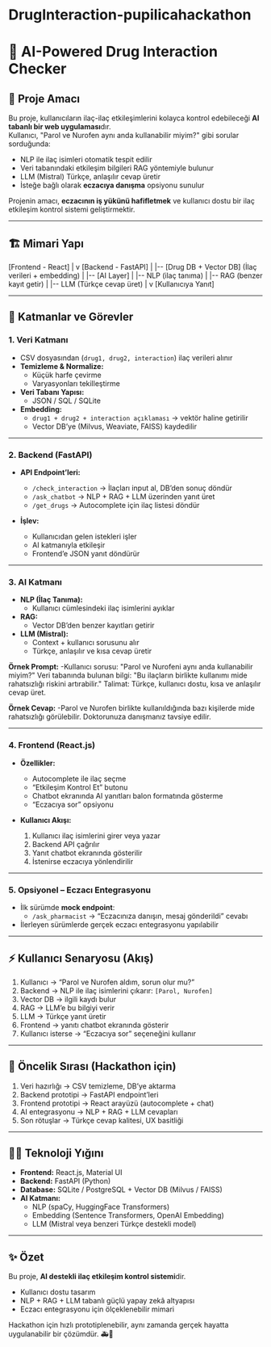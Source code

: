 # DrugInteraction-pupilicahackathon

# 💊 AI-Powered Drug Interaction Checker

## 📌 Proje Amacı
Bu proje, kullanıcıların ilaç-ilaç etkileşimlerini kolayca kontrol edebileceği **AI tabanlı bir web uygulaması**dır.  
Kullanıcı, "Parol ve Nurofen aynı anda kullanabilir miyim?" gibi sorular sorduğunda:  

- NLP ile ilaç isimleri otomatik tespit edilir  
- Veri tabanındaki etkileşim bilgileri RAG yöntemiyle bulunur  
- LLM (Mistral) Türkçe, anlaşılır cevap üretir  
- İsteğe bağlı olarak **eczacıya danışma** opsiyonu sunulur  

Projenin amacı, **eczacının iş yükünü hafifletmek** ve kullanıcı dostu bir ilaç etkileşim kontrol sistemi geliştirmektir.  

---

## 🏗️ Mimari Yapı

[Frontend - React]
         |
         v
[Backend - FastAPI]
         |
         |-- [Drug DB + Vector DB] (İlaç verileri + embedding)
         |
         |-- [AI Layer]
         | |-- NLP (ilaç tanıma)
         | |-- RAG (benzer kayıt getir)
         | |-- LLM (Türkçe cevap üret)
         |
         v
    [Kullanıcıya Yanıt]



---

## 🔹 Katmanlar ve Görevler

### 1. Veri Katmanı
- CSV dosyasından (`drug1, drug2, interaction`) ilaç verileri alınır  
- **Temizleme & Normalize:**  
  - Küçük harfe çevirme  
  - Varyasyonları tekilleştirme  
- **Veri Tabanı Yapısı:**  
  - JSON / SQL / SQLite  
- **Embedding:**  
  - `drug1 + drug2 + interaction açıklaması` → vektör haline getirilir  
  - Vector DB’ye (Milvus, Weaviate, FAISS) kaydedilir  

---

### 2. Backend (FastAPI)
- **API Endpoint’leri:**  
  - `/check_interaction` → İlaçları input al, DB’den sonuç döndür  
  - `/ask_chatbot` → NLP + RAG + LLM üzerinden yanıt üret  
  - `/get_drugs` → Autocomplete için ilaç listesi döndür  

- **İşlev:**  
  - Kullanıcıdan gelen istekleri işler  
  - AI katmanıyla etkileşir  
  - Frontend’e JSON yanıt döndürür  

---

### 3. AI Katmanı
- **NLP (İlaç Tanıma):**  
  - Kullanıcı cümlesindeki ilaç isimlerini ayıklar  
- **RAG:**  
  - Vector DB’den benzer kayıtları getirir  
- **LLM (Mistral):**  
  - Context + kullanıcı sorusunu alır  
  - Türkçe, anlaşılır ve kısa cevap üretir  

**Örnek Prompt:**
-Kullanıcı sorusu: "Parol ve Nurofeni aynı anda kullanabilir miyim?"
Veri tabanında bulunan bilgi: "Bu ilaçların birlikte kullanımı mide rahatsızlığı riskini artırabilir."
Talimat: Türkçe, kullanıcı dostu, kısa ve anlaşılır cevap üret.

**Örnek Cevap:**
-Parol ve Nurofen birlikte kullanıldığında bazı kişilerde mide rahatsızlığı görülebilir.
Doktorunuza danışmanız tavsiye edilir.


---

### 4. Frontend (React.js)
- **Özellikler:**  
  - Autocomplete ile ilaç seçme  
  - “Etkileşim Kontrol Et” butonu  
  - Chatbot ekranında AI yanıtları balon formatında gösterme  
  - “Eczacıya sor” opsiyonu  

- **Kullanıcı Akışı:**  
  1. Kullanıcı ilaç isimlerini girer veya yazar  
  2. Backend API çağrılır  
  3. Yanıt chatbot ekranında gösterilir  
  4. İstenirse eczacıya yönlendirilir  

---

### 5. Opsiyonel – Eczacı Entegrasyonu
- İlk sürümde **mock endpoint**:  
  - `/ask_pharmacist` → “Eczacınıza danışın, mesaj gönderildi” cevabı  
- İlerleyen sürümlerde gerçek eczacı entegrasyonu yapılabilir  

---

## ⚡ Kullanıcı Senaryosu (Akış)

1. Kullanıcı → “Parol ve Nurofen aldım, sorun olur mu?”  
2. Backend → NLP ile ilaç isimlerini çıkarır: `[Parol, Nurofen]`  
3. Vector DB → ilgili kaydı bulur  
4. RAG → LLM’e bu bilgiyi verir  
5. LLM → Türkçe yanıt üretir  
6. Frontend → yanıtı chatbot ekranında gösterir  
7. Kullanıcı isterse → “Eczacıya sor” seçeneğini kullanır  

---

## 🚀 Öncelik Sırası (Hackathon için)
1. Veri hazırlığı → CSV temizleme, DB’ye aktarma  
2. Backend prototipi → FastAPI endpoint’leri  
3. Frontend prototipi → React arayüzü (autocomplete + chat)  
4. AI entegrasyonu → NLP + RAG + LLM cevapları  
5. Son rötuşlar → Türkçe cevap kalitesi, UX basitliği  

---

## 👨‍💻 Teknoloji Yığını
- **Frontend:** React.js, Material UI  
- **Backend:** FastAPI (Python)  
- **Database:** SQLite / PostgreSQL + Vector DB (Milvus / FAISS)  
- **AI Katmanı:**  
  - NLP (spaCy, HuggingFace Transformers)  
  - Embedding (Sentence Transformers, OpenAI Embedding)  
  - LLM (Mistral veya benzeri Türkçe destekli model)  

---

## ✨ Özet
Bu proje, **AI destekli ilaç etkileşim kontrol sistemi**dir.  
- Kullanıcı dostu tasarım  
- NLP + RAG + LLM tabanlı güçlü yapay zekâ altyapısı  
- Eczacı entegrasyonu için ölçeklenebilir mimari  

Hackathon için hızlı prototiplenebilir, aynı zamanda gerçek hayatta uygulanabilir bir çözümdür. 🚑💊

